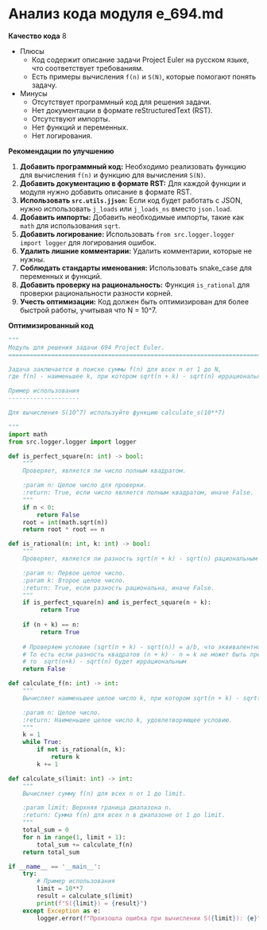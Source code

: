# Анализ кода модуля e_694.md

**Качество кода**
8
- Плюсы
    - Код содержит описание задачи Project Euler на русском языке, что соответствует требованиям.
    - Есть примеры вычисления `f(n)` и `S(N)`, которые помогают понять задачу.
- Минусы
    - Отсутствует программный код для решения задачи.
    - Нет документации в формате reStructuredText (RST).
    - Отсутствуют импорты.
    - Нет функций и переменных.
    - Нет логирования.

**Рекомендации по улучшению**

1.  **Добавить программный код:** Необходимо реализовать функцию для вычисления `f(n)` и функцию для вычисления `S(N)`.
2.  **Добавить документацию в формате RST:** Для каждой функции и модуля нужно добавить описание в формате RST.
3.  **Использовать `src.utils.jjson`:** Если код будет работать с JSON, нужно использовать `j_loads` или `j_loads_ns` вместо `json.load`.
4.  **Добавить импорты:** Добавить необходимые импорты, такие как `math` для использования `sqrt`.
5.  **Добавить логирование:** Использовать `from src.logger.logger import logger` для логирования ошибок.
6.  **Удалить лишние комментарии:** Удалить комментарии, которые не нужны.
7.  **Соблюдать стандарты именования:** Использовать snake_case для переменных и функций.
8.  **Добавить проверку на рациональность:** Функция `is_rational` для проверки рациональности разности корней.
9.  **Учесть оптимизации:** Код должен быть оптимизирован для более быстрой работы, учитывая что N = 10^7.

**Оптимизированный код**
```python
"""
Модуль для решения задачи 694 Project Euler.
=========================================================================================

Задача заключается в поиске суммы f(n) для всех n от 1 до N,
где f(n) - наименьшее k, при котором sqrt(n + k) - sqrt(n) иррационально.

Пример использования
--------------------

Для вычисления S(10^7) используйте функцию calculate_s(10**7)

"""
import math
from src.logger.logger import logger

def is_perfect_square(n: int) -> bool:
    """
    Проверяет, является ли число полным квадратом.

    :param n: Целое число для проверки.
    :return: True, если число является полным квадратом, иначе False.
    """
    if n < 0:
        return False
    root = int(math.sqrt(n))
    return root * root == n

def is_rational(n: int, k: int) -> bool:
    """
    Проверяет, является ли разность sqrt(n + k) - sqrt(n) рациональным числом.

    :param n: Первое целое число.
    :param k: Второе целое число.
    :return: True, если разность рациональна, иначе False.
    """
    if is_perfect_square(n) and is_perfect_square(n + k):
         return True
    
    if (n + k) == n:
         return True
    
    # Проверяем условие (sqrt(n + k) - sqrt(n)) = a/b, что эквивалентно (n+k) - n = a/b * (sqrt(n+k) + sqrt(n))
    # То есть если разность квадратов (n + k) - n = k не может быть представлена в виде рационального умножения на (sqrt(n+k)+sqrt(n)),
    # то  sqrt(n+k) - sqrt(n) будет иррациональным
    return False

def calculate_f(n: int) -> int:
    """
    Вычисляет наименьшее целое число k, при котором sqrt(n + k) - sqrt(n) иррационально.

    :param n: Целое число.
    :return: Наименьшее целое число k, удовлетворяющее условию.
    """
    k = 1
    while True:
        if not is_rational(n, k):
            return k
        k += 1

def calculate_s(limit: int) -> int:
    """
    Вычисляет сумму f(n) для всех n от 1 до limit.

    :param limit: Верхняя граница диапазона n.
    :return: Сумма f(n) для всех n в диапазоне от 1 до limit.
    """
    total_sum = 0
    for n in range(1, limit + 1):
        total_sum += calculate_f(n)
    return total_sum

if __name__ == '__main__':
    try:
        # Пример использования
        limit = 10**7
        result = calculate_s(limit)
        print(f"S({limit}) = {result}")
    except Exception as e:
        logger.error(f"Произошла ошибка при вычислении S({limit}): {e}")
```